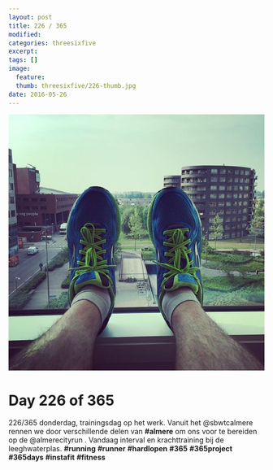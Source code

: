```yaml
---
layout: post
title: 226 / 365
modified:
categories: threesixfive
excerpt:
tags: []
image:
  feature: 
  thumb: threesixfive/226-thumb.jpg
date: 2016-05-26
---
```


![226](/images/threesixfive/226.jpg)

# Day 226 of 365

226/365 donderdag, trainingsdag op het werk. Vanuit het @sbwtcalmere rennen we door verschillende delen van **\#almere** om ons voor te bereiden op de @almerecityrun . Vandaag interval en krachttraining bij de leeghwaterplas. **\#running** **\#runner** **\#hardlopen** **\#365** **\#365project** **\#365days** **\#instafit** **\#fitness**

